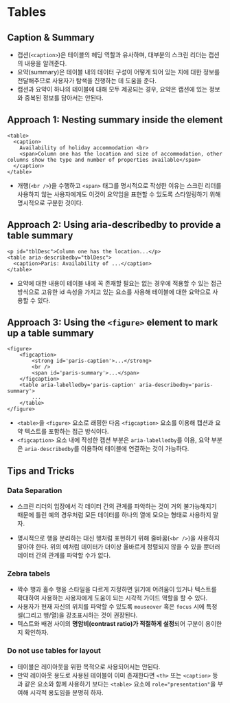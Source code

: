 # Tables

## Caption & Summary

- 캡션(`<caption>`)은 테이블의 헤딩 역할과 유사하며, 대부분의 스크린 리더는 캡션의 내용을 알려준다.
- 요약(summary)은 테이블 내의 데이터 구성이 어떻게 되어 있는 지에 대한 정보를 전달해주므로 사용자가 탐색을 진행하는 데 도움을 준다.
- 캡션과 요약이 하나의 테이블에 대해 모두 제공되는 경우, 요약은 캡션에 있는 정보와 중복된 정보를 담아서는 안된다.

## Approach 1: Nesting summary inside the <caption> element

```tsx
<table>
  <caption>
    Availability of holiday accommodation <br>
    <span>Column one has the location and size of accommodation, other columns show the type and number of properties available</span>
  </caption>
</table>
```

- 개행(`<br />`)을 수행하고 `<span>` 태그를 명시적으로 작성한 이유는 스크린 리더를 사용하지 않는 사용자에게도 이것이 요약임을 표현할 수 있도록 스타일링하기 위해 명시적으로 구분한 것이다.

## Approach 2: Using aria-describedby to provide a table summary

```tsx
<p id="tblDesc">Column one has the location...</p>
<table aria-describedby="tblDesc">
  <caption>Paris: Availability of ...</caption>
</table>
```

- 요약에 대한 내용이 테이블 내에 꼭 존재할 필요는 없는 경우에 적용할 수 있는 접근 방식으로 고유한 id 속성을 가지고 있는 요소를 사용해 테이블에 대한 요약으로 사용할 수 있다.

## Approach 3: Using the `<figure>` element to mark up a table summary

```tsx
<figure>
	<figcaption>
		<strong id='paris-caption'>...</strong>
		<br />
		<span id='paris-summary'>...</span>
	</figcaption>
	<table aria-labelledby='paris-caption' aria-describedby='paris-summary'>
		...
	</table>
</figure>
```

- `<table>`을 `<figure>` 요소로 래핑한 다음 `<figcaption>` 요소를 이용해 캡션과 요약 텍스트를 포함하는 접근 방식이다.
- `<figcaption>` 요소 내에 작성한 캡션 부분은 `aria-labelledby`를 이용, 요약 부분은 `aria-describedby`를 이용하여 테이블에 연결하는 것이 가능하다.

## Tips and Tricks

### Data Separation

- 스크린 리더의 입장에서 각 데이터 간의 관계를 파악하는 것이 거의 불가능해지기 때문에 틀린 예의 경우처럼 모든 데이터를 하나의 열에 모으는 형태로 사용하지 말자.

- 명시적으로 행을 분리하는 대신 행처럼 표현하기 위해 줄바꿈(`<br />`)을 사용하지 말아야 한다. 위의 예처럼 데이터가 더이상 올바르게 정렬되지 않을 수 있을 뿐더러 데이터 간의 관계를 파악할 수가 없다.

### Zebra tabels

- 짝수 행과 홀수 행을 스타일을 다르게 지정하면 읽기에 어려움이 있거나 텍스트를 확대하여 사용하는 사용자에게 도움이 되는 시각적 가이드 역할을 할 수 있다.
- 사용자가 현재 자신의 위치를 파악할 수 있도록 `mouseover` 혹은 `focus` 시에 특정 셀(그리고 행/열)을 강조표시하는 것이 권장된다.
- 텍스트와 배경 사이의 **명암비(contrast ratio)가 적절하게 설정**되어 구분이 용이한지 확인하자.

### Do not use tables for layout

- 테이블은 레이아웃을 위한 목적으로 사용되어서는 안된다.
- 만약 레이아웃 용도로 사용된 테이블이 이미 존재한다면 `<th>` 또는 `<caption>` 등과 같은 요소와 함께 사용하기 보다는 `<table>` 요소에 `role="presentation"`을 부여해 시각적 용도임을 분명히 하자.
